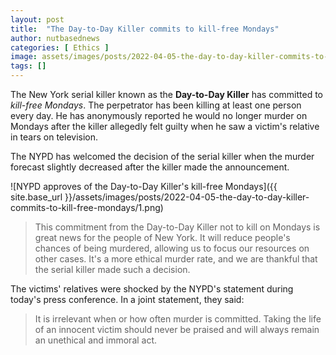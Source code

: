 ```yaml
---
layout: post
title:  "The Day-to-Day Killer commits to kill-free Mondays"
author: nutbasednews
categories: [ Ethics ]
image: assets/images/posts/2022-04-05-the-day-to-day-killer-commits-to-kill-free-mondays/0.png
tags: []
---
```


The New York serial killer known as the **Day-to-Day Killer** has committed to *kill-free Mondays*. The perpetrator has been killing at least one person every day. He has anonymously reported he would no longer murder on Mondays after the killer allegedly felt guilty when he saw a victim's relative in tears on television.

The NYPD has welcomed the decision of the serial killer when the murder forecast slightly decreased after the killer made the announcement.

![NYPD approves of the Day-to-Day Killer's kill-free Mondays]({{ site.base_url }}/assets/images/posts/2022-04-05-the-day-to-day-killer-commits-to-kill-free-mondays/1.png)

> This commitment from the Day-to-Day Killer not to kill on Mondays is great news for the people of New York. It will reduce people's chances of being murdered, allowing us to focus our resources on other cases. It's a more ethical murder rate, and we are thankful that the serial killer made such a decision.

The victims' relatives were shocked by the NYPD's statement during today's press conference. In a joint statement, they said:

> It is irrelevant when or how often murder is committed. Taking the life of an innocent victim should never be praised and will always remain an unethical and immoral act.
